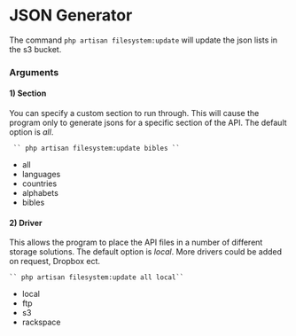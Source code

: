 # JSON Generator

The command `` php artisan filesystem:update `` will update the json lists in the s3 bucket.
 
 ### Arguments
 
 #### 1) Section
 You can specify a custom section to run through.
 This will cause the program only to generate jsons
 for a specific section of the API. The default option is *all*.
 
     `` php artisan filesystem:update bibles ``

 - all
 - languages
 - countries
 - alphabets
 - bibles
 
 #### 2) Driver
 This allows the program to place the API files in a number of
 different storage solutions. The default option is *local*.
 More drivers could be added on request, Dropbox ect.
 
    `` php artisan filesystem:update all local``
 
 - local
 - ftp
 - s3
 - rackspace
